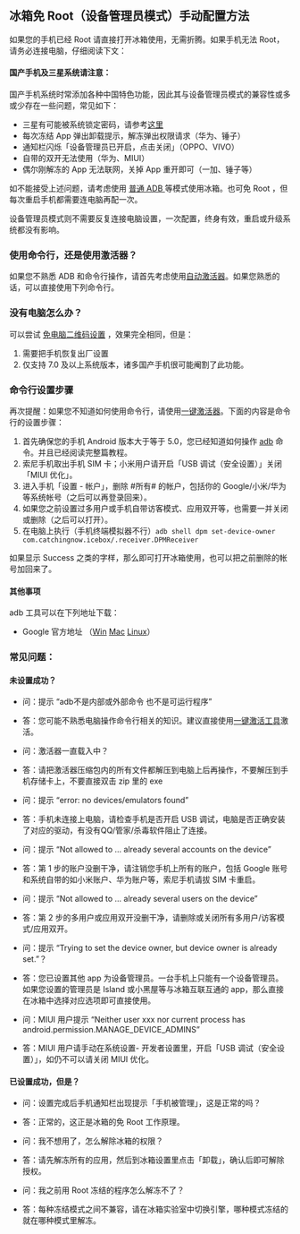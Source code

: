 ## 冰箱免 Root（设备管理员模式）手动配置方法

如果您的手机已经 Root 请直接打开冰箱使用，无需折腾。如果手机无法 Root，请务必连接电脑，仔细阅读下文：

#### 国产手机及三星系统请注意：

国产手机系统时常添加各种中国特色功能，因此其与设备管理员模式的兼容性或多或少存在一些问题，常见如下：

- 三星有可能被系统锁定密码，请参考[这里](https://iceboxdoc.catchingnow.com/Device%20Owner%20%E4%B8%89%E6%98%9F%E7%89%B9%E5%88%AB%E8%AF%B4%E6%98%8E)
- 每次冻结 App 弹出卸载提示，解冻弹出权限请求（华为、锤子）
- 通知栏闪烁「设备管理员已开启，点击关闭」（OPPO、VIVO）
- 自带的双开无法使用（华为、MIUI）
- 偶尔刚解冻的 App 无法联网，关掉 App 重开即可（一加、锤子等）


如不能接受上述问题，请考虑使用 [普通 ADB ](https://iceboxdoc.catchingnow.com/%E4%B8%80%E9%94%AE%E6%BF%80%E6%B4%BB%E5%99%A8%EF%BC%88%E6%99%AE%E9%80%9A%20ADB%20%E6%A8%A1%E5%BC%8F%EF%BC%89)等模式使用冰箱。也可免 Root ，但每次重启手机都需要连电脑再配一次。

设备管理员模式则不需要反复连接电脑设置，一次配置，终身有效，重启或升级系统都没有影响。

### 使用命令行，还是使用激活器？

如果您不熟悉 ADB 和命令行操作，请首先考虑使用[自动激活器](https://iceboxdoc.catchingnow.com/%E4%B8%80%E9%94%AE%E6%BF%80%E6%B4%BB%E5%B7%A5%E5%85%B7)。如果您熟悉的话，可以直接使用下列命令行。

### 没有电脑怎么办？

可以尝试 [免电脑二维码设置](https://iceboxdoc.catchingnow.com/%E5%85%8D%20Root%20%E5%85%8D%E7%94%B5%E8%84%91%E8%AE%BE%E7%BD%AE) ，效果完全相同，但是：

1. 需要把手机恢复出厂设置
2. 仅支持 7.0 及以上系统版本，诸多国产手机很可能阉割了此功能。


### 命令行设置步骤

再次提醒：如果您不知道如何使用命令行，请使用[一键激活器](https://iceboxdoc.catchingnow.com/%E4%B8%80%E9%94%AE%E6%BF%80%E6%B4%BB%E5%B7%A5%E5%85%B7)。下面的内容是命令行的设置步骤：

1. 首先确保您的手机 Android 版本大于等于 5.0，您已经知道如何操作 [adb](https://sspai.com/post/23509) 命令。并且已经阅读完整篇教程。
2. 索尼手机取出手机 SIM 卡；小米用户请开启「USB 调试（安全设置）」关闭「MIUI 优化」。
3. 进入手机「设置 - 帐户」，删除 #所有# 的帐户，包括你的 Google/小米/华为等系统帐号（之后可以再登录回来）。
4. 如果您之前设置过多用户或手机自带访客模式、应用双开等，也需要一并关闭或删除（之后可以打开）。
5. 在电脑上执行（手机终端模拟器不行）`adb shell dpm set-device-owner com.catchingnow.icebox/.receiver.DPMReceiver` 

如果显示 Success 之类的字样，那么即可打开冰箱使用，也可以把之前删除的帐号加回来了。

#### 其他事项

adb 工具可以在下列地址下载：

- Google 官方地址 （[Win](https://dl.google.com/android/repository/platform-tools-latest-windows.zip) [Mac](https://dl.google.com/android/repository/platform-tools-latest-darwin.zip) [Linux](https://dl.google.com/android/repository/platform-tools-latest-linux.zip)）

### 常见问题：

#### 未设置成功？

- 问：提示 “adb不是内部或外部命令 也不是可运行程序”
- 答：您可能不熟悉电脑操作命令行相关的知识。建议直接使用[一键激活工具](https://iceboxdoc.catchingnow.com/%E4%B8%80%E9%94%AE%E6%BF%80%E6%B4%BB%E5%B7%A5%E5%85%B7)激活。

- 问：激活器一直载入中？
- 答：请把激活器压缩包内的所有文件都解压到电脑上后再操作，不要解压到手机存储卡上，不要直接双击 zip 里的 exe

- 问：提示 “error: no devices/emulators found”
- 答：手机未连接上电脑，请检查手机是否开启 USB 调试，电脑是否正确安装了对应的驱动，有没有QQ/管家/杀毒软件阻止了连接。

- 问：提示 “Not allowed to ... already several accounts on the device”
- 答：第 1 步的账户没删干净，请注销您手机上所有的账户，包括 Google 账号和系统自带的如小米账户、华为账户等，索尼手机请拔 SIM 卡重启。

- 问：提示 “Not allowed to ... already several users on the device”
- 答：第 2 步的多用户或应用双开没删干净，请删除或关闭所有多用户/访客模式/应用双开。

- 问：提示 “Trying to set the device owner, but device owner is already set.”？
- 答：您已设置其他 app 为设备管理员。一台手机上只能有一个设备管理员。如果您设置的管理员是 Island 或小黑屋等与冰箱互联互通的 app，那么直接在冰箱中选择对应选项即可直接使用。

- 问：MIUI 用户提示 “Neither user xxx nor current process has android.permission.MANAGE_DEVICE_ADMINS”
- 答：MIUI 用户请手动在系统设置- 开发者设置里，开启「USB 调试（安全设置）」，如仍不可以请关闭 MIUI 优化。


#### 已设置成功，但是？

- 问：设置完成后手机通知栏出现提示「手机被管理」，这是正常的吗？
- 答：正常的，这正是冰箱的免 Root 工作原理。

- 问：我不想用了，怎么解除冰箱的权限？
- 答：请先解冻所有的应用，然后到冰箱设置里点击「卸载」，确认后即可解除授权。

- 问：我之前用 Root 冻结的程序怎么解冻不了？
- 答：每种冻结模式之间不兼容，请在冰箱实验室中切换引擎，哪种模式冻结的就在哪种模式里解冻。
